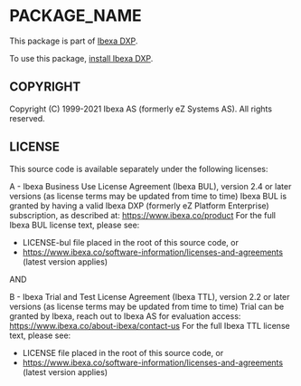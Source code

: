 # __PACKAGE_NAME__

This package is part of [Ibexa DXP](ibexa.co).

To use this package, [install Ibexa DXP](https://doc.ibexa.co/en/latest/install/).

<!-- This package contains the ... functionality for [Ibexa DXP](ibexa.co). -->

## COPYRIGHT

Copyright (C) 1999-2021 Ibexa AS (formerly eZ Systems AS). All rights reserved.

## LICENSE

This source code is available separately under the following licenses:

A - Ibexa Business Use License Agreement (Ibexa BUL),
version 2.4 or later versions (as license terms may be updated from time to time)
Ibexa BUL is granted by having a valid Ibexa DXP (formerly eZ Platform Enterprise) subscription,
as described at: https://www.ibexa.co/product
For the full Ibexa BUL license text, please see:
- LICENSE-bul file placed in the root of this source code, or
- https://www.ibexa.co/software-information/licenses-and-agreements (latest version applies)

AND

B - Ibexa Trial and Test License Agreement (Ibexa TTL),
version 2.2 or later versions (as license terms may be updated from time to time)
Trial can be granted by Ibexa, reach out to Ibexa AS for evaluation access: https://www.ibexa.co/about-ibexa/contact-us
For the full Ibexa TTL license text, please see:
- LICENSE file placed in the root of this source code, or
- https://www.ibexa.co/software-information/licenses-and-agreements (latest version applies)
